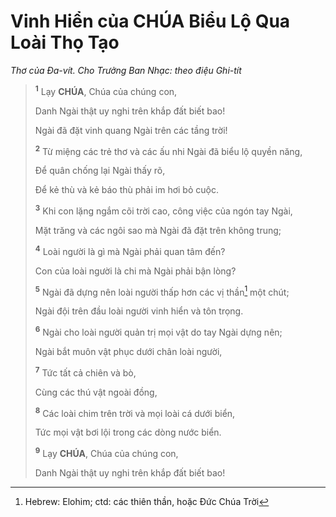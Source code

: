 # Vinh Hiển của **CHÚA** Biểu Lộ Qua Loài Thọ Tạo
*Thơ của Đa-vít. Cho Trưởng Ban Nhạc: theo điệu Ghi-tít*

> <sup><b>1</b></sup> Lạy **CHÚA**, Chúa của chúng con,
>
> Danh Ngài thật uy nghi trên khắp đất biết bao!
>
> Ngài đã đặt vinh quang Ngài trên các tầng trời!
>
> <sup><b>2</b></sup> Từ miệng các trẻ thơ và các ấu nhi Ngài đã biểu lộ quyền năng,
>
> Để quân chống lại Ngài thấy rõ,
>
> Để kẻ thù và kẻ báo thù phải im hơi bỏ cuộc.
>
> <sup><b>3</b></sup> Khi con lặng ngắm cõi trời cao, công việc của ngón tay Ngài,
>
> Mặt trăng và các ngôi sao mà Ngài đã đặt trên không trung;
>
> <sup><b>4</b></sup> Loài người là gì mà Ngài phải quan tâm đến?
>
> Con của loài người là chi mà Ngài phải bận lòng?
>
> <sup><b>5</b></sup> Ngài đã dựng nên loài người thấp hơn các vị thần[^1-99cb389d-b976-4715-afa6-17f8a29d3412] một chút;
>
> Ngài đội trên đầu loài người vinh hiển và tôn trọng.
>
> <sup><b>6</b></sup> Ngài cho loài người quản trị mọi vật do tay Ngài dựng nên;
>
> Ngài bắt muôn vật phục dưới chân loài người,
>
> <sup><b>7</b></sup> Tức tất cả chiên và bò,
>
> Cùng các thú vật ngoài đồng,
>
> <sup><b>8</b></sup> Các loài chim trên trời và mọi loài cá dưới biển,
>
> Tức mọi vật bơi lội trong các dòng nước biển.
>
> <sup><b>9</b></sup> Lạy **CHÚA**, Chúa của chúng con,
>
> Danh Ngài thật uy nghi trên khắp đất biết bao!

[^1-99cb389d-b976-4715-afa6-17f8a29d3412]: Hebrew: Elohim; ctd: các thiên thần, hoặc Đức Chúa Trời